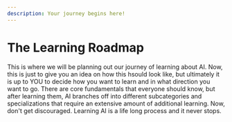 ```yaml
---
description: Your journey begins here!
---
```


# The Learning Roadmap

This is where we will be planning out our journey of learning about AI. Now, this is just to give you an idea on how this hsould look like, but ultimately it is up to YOU to decide how you want to learn and in what direction you want to go. There are core fundamentals that everyone should know, but after learning them, AI branches off into different subcategories and specializations that require an extensive amount of additional learning. Now, don't get discouraged. Learning AI is a life long process and it never stops.
